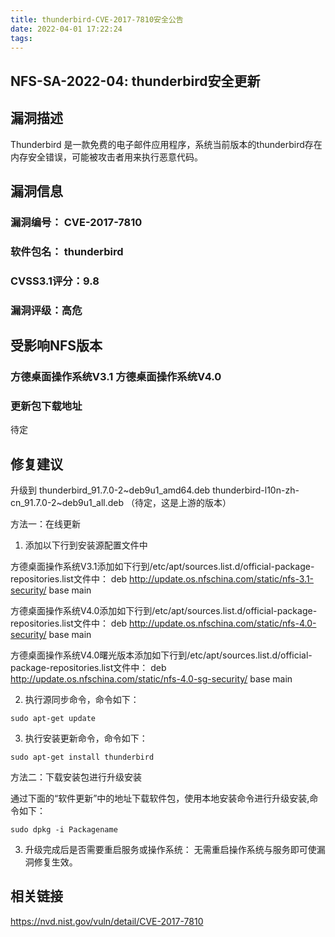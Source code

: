 ```yaml
---
title: thunderbird-CVE-2017-7810安全公告
date: 2022-04-01 17:22:24
tags:
---
```


## NFS-SA-2022-04: thunderbird安全更新

## 漏洞描述

Thunderbird 是一款免费的电子邮件应用程序，系统当前版本的thunderbird存在内存安全错误，可能被攻击者用来执行恶意代码。

## 漏洞信息

###    漏洞编号： CVE-2017-7810

###    软件包名： thunderbird

###    CVSS3.1评分：9.8

###    漏洞评级：高危

## 受影响NFS版本

###    方德桌面操作系统V3.1   方德桌面操作系统V4.0

### 更新包下载地址

待定

## 修复建议

升级到 thunderbird_91.7.0-2~deb9u1_amd64.deb  thunderbird-l10n-zh-cn_91.7.0-2~deb9u1_all.deb （待定，这是上游的版本）

方法一：在线更新

1. 添加以下行到安装源配置文件中

方德桌面操作系统V3.1添加如下行到/etc/apt/sources.list.d/official-package-repositories.list文件中：
deb http://update.os.nfschina.com/static/nfs-3.1-security/ base main

方德桌面操作系统V4.0添加如下行到/etc/apt/sources.list.d/official-package-repositories.list文件中：
deb http://update.os.nfschina.com/static/nfs-4.0-security/ base main

方德桌面操作系统V4.0曙光版本添加如下行到/etc/apt/sources.list.d/official-package-repositories.list文件中：
deb http://update.os.nfschina.com/static/nfs-4.0-sg-security/ base main

2. 执行源同步命令，命令如下：

```
sudo apt-get update
```

3. 执行安装更新命令，命令如下：

```
sudo apt-get install thunderbird
```

方法二：下载安装包进行升级安装

通过下面的“软件更新”中的地址下载软件包，使用本地安装命令进行升级安装,命令如下：

```
sudo dpkg -i Packagename
```

3. 升级完成后是否需要重启服务或操作系统：
   无需重启操作系统与服务即可使漏洞修复生效。

## 相关链接

https://nvd.nist.gov/vuln/detail/CVE-2017-7810
